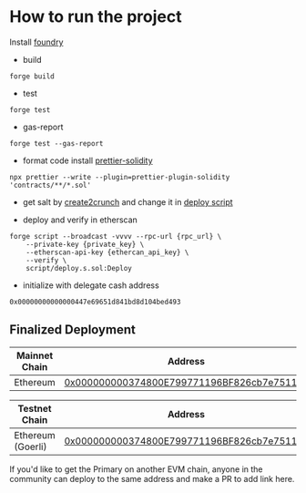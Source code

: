 # How to run the project
Install [foundry](https://book.getfoundry.sh/)

- build
```
forge build
```

- test
```
forge test 
```

- gas-report
```
forge test --gas-report
```

- format code
install [prettier-solidity](https://github.com/prettier-solidity/prettier-plugin-solidity)

```
npx prettier --write --plugin=prettier-plugin-solidity 'contracts/**/*.sol'
```

- get salt by [create2crunch](https://github.com/0age/create2crunch) and change it in [deploy script](https://github.com/BittyIO/Primary-PFP/blob/main/script/deploy.s.sol#L23)


- deploy and verify in etherscan
```
forge script --broadcast -vvvv --rpc-url {rpc_url} \
    --private-key {private_key} \
    --etherscan-api-key {ethercan_api_key} \
    --verify \
    script/deploy.s.sol:Deploy
```
- initialize with delegate cash address
```
0x00000000000000447e69651d841bd8d104bed493
```


## Finalized Deployment

|Mainnet Chain|Address|
|---|---|
|Ethereum|[0x000000000374800E799771196BF826cb7e7511a2](https://etherscan.io/address/0x000000000374800E799771196BF826cb7e7511a2)|

|Testnet Chain|Address|
|---|---|
|Ethereum (Goerli)|[0x000000000374800E799771196BF826cb7e7511a2](https://goerli.etherscan.io/address/0x000000000374800E799771196BF826cb7e7511a2)|

If you'd like to get the Primary on another EVM chain, anyone in the community can deploy to the same address and make a PR to add link here.
